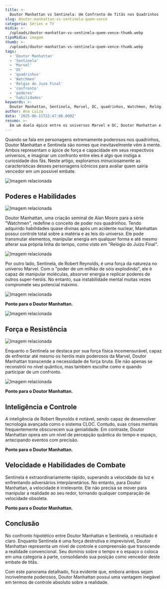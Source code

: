 ```yaml
---
title: >-
  Doutor Manhattan vs Sentinela: Um Confronto de Titãs nos Quadrinhos
slug: doutor-manhattan-vs-sentinela-quem-vence
categoria: Séries e TV
midia: >-
  /uploads/doutor-manhattan-vs-sentinela-quem-vence-thumb.webp
tipoMidia: imagem
thumb: >-
  /uploads/doutor-manhattan-vs-sentinela-quem-vence-thumb.webp
tags:
  - 'Doutor Manhattan'
  - 'Sentinela'
  - 'Marvel'
  - 'DC'
  - 'quadrinhos'
  - 'Watchmen'
  - 'Relgio do Juzo Final'
  - 'confronto'
  - 'poderes'
  - 'habilidades'
keywords: >-
  Doutor Manhattan, Sentinela, Marvel, DC, quadrinhos, Watchmen, Relógio do Juízo Final, confronto, poderes, habilidades
author: Ana Luiza
data: '2025-06-11T22:47:06.000Z'
resumo: >-
  Em um duelo épico entre os universos Marvel e DC, Doutor Manhattan e Sentinela se enfrentam em uma análise profunda de poderes e habilidades. Quem sairia vitorioso neste encontro entre titãs?
---
```


Quando se fala em personagens extremamente poderosos nos quadrinhos, Doutor Manhattan e Sentinela são nomes que inevitavelmente vêm à mente. Ambos representam o ápice de força e capacidade em seus respectivos universos, e imaginar um confronto entre eles é algo que instiga a curiosidade dos fãs. Neste artigo, exploramos minuciosamente as características desses personagens icônicos para avaliar quem sairia vencedor em um possível embate.

![Imagem relacionada](/uploads/doutor-manhattan-vs-sentinela-quem-vence-0.webp)

## Poderes e Habilidades

![Imagem relacionada](/uploads/doutor-manhattan-vs-sentinela-quem-vence-1.png)

Doutor Manhattan, uma criação seminal de Alan Moore para a série "Watchmen", redefine o conceito de poder nos quadrinhos. Tendo adquirido habilidades quase divinas após um acidente nuclear, Manhattan possui controle total sobre a matéria e as leis do universo. Ele pode transmutar elementos, manipular energia em qualquer forma e até mesmo alterar sua própria linha do tempo, como visto em "Relógio do Juízo Final".

![Imagem relacionada](/uploads/doutor-manhattan-vs-sentinela-quem-vence-2.jpg)

Por outro lado, Sentinela, de Robert Reynolds, é uma força da natureza no universo Marvel. Com o "poder de um milhão de sóis explodindo", ele é capaz de manipular moléculas, absorver energia e replicar poderes de outros super-heróis. No entanto, sua instabilidade mental muitas vezes compromete seu potencial máximo.

![Imagem relacionada](/uploads/doutor-manhattan-vs-sentinela-quem-vence-3.jpg)

**Ponto para o Doutor Manhattan.**

![Imagem relacionada](/uploads/doutor-manhattan-vs-sentinela-quem-vence-4.jpeg)

## Força e Resistência

![Imagem relacionada](/uploads/doutor-manhattan-vs-sentinela-quem-vence-5.jpg)

Enquanto o Sentinela se destaca por sua força física incomensurável, capaz de enfrentar até mesmo os heróis mais poderosos da Marvel, Doutor Manhattan transcende a necessidade de força bruta. Ele não apenas se reconstrói no nível quântico, mas também escolhe como e quando participar de um confronto.

![Imagem relacionada](/uploads/doutor-manhattan-vs-sentinela-quem-vence-6.jpg)

**Ponto para o Doutor Manhattan.**

## Inteligência e Controle

A inteligência de Robert Reynolds é notável, sendo capaz de desenvolver tecnologia avançada como o sistema CLOC. Contudo, suas crises mentais frequentemente obscurecem sua genialidade. Em contraste, Doutor Manhattan opera em um nível de percepção quântica do tempo e espaço, antecipando eventos com precisão.

**Ponto para o Doutor Manhattan.**

## Velocidade e Habilidades de Combate

Sentinela é extraordinariamente rápido, superando a velocidade da luz e enfrentando adversários interplanetários. No entanto, para Doutor Manhattan, a velocidade é irrelevante. Ele não precisa se mover para manipular a realidade ao seu redor, tornando qualquer comparação de velocidade obsoleta.

**Ponto para o Doutor Manhattan.**

## Conclusão

No confronto hipotético entre Doutor Manhattan e Sentinela, o resultado é claro. Enquanto Sentinela é uma força destrutiva e imprevisível, Doutor Manhattan representa um nível de controle e compreensão que transcende a realidade convencional. Seu domínio sobre o tempo e o espaço o coloca em uma categoria à parte, consolidando sua posição como vencedor deste embate de titãs.

Com este panorama detalhado, fica evidente que, embora ambos sejam incrivelmente poderosos, Doutor Manhattan possui uma vantagem inegável em termos de controle absoluto sobre a realidade.